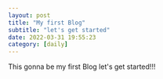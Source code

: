 ```yaml
---
layout: post
title: "My first Blog"
subtitle: "let's get started"
date: 2022-03-31 19:55:23
category: [daily]
---
```


This gonna be my first Blog
let's get started!!!
